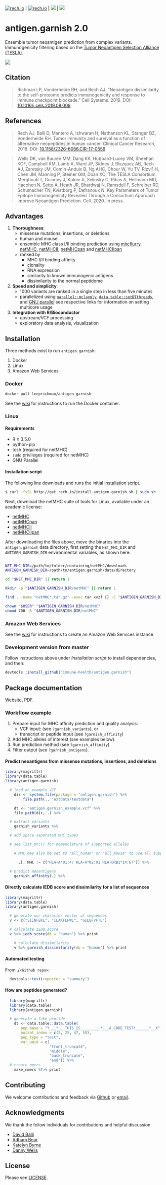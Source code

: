 [![rech.io](https://s3.amazonaws.com/get.rech.io/antigen.garnish_build_status.svg)](https://s3.amazonaws.com/get.rech.io/antigen.garnish.test.txt) | [![rech.io](https://img.shields.io/badge/endpoint.svg?url=https://s3.amazonaws.com/get.rech.io/antigen.garnish_coverage.json)](https://s3.amazonaws.com/get.rech.io/antigen.garnish_coverage.html) | ![](https://img.shields.io/badge/version-2.0.0-blue.svg) | ![](https://img.shields.io/docker/pulls/leeprichman/antigen_garnish.svg)

# antigen.garnish 2.0

Ensemble tumor neoantigen prediction from complex variants. Immunogenicity filtering based on the [Tumor Neoantigen Selection Alliance (TESLA)](https://www.parkerici.org/research-project/tumor-neoantigen-selection-alliance-tesla/).

![](https://get.rech.io/antigen.garnish_flowchart.svg)

## Citation

> Richman LP, Vonderheide RH, and Rech AJ. "Neoantigen dissimilarity to the self-proteome predicts immunogenicity and response to immune checkpoint blockade." Cell Systems. 2019. DOI: [10.1016/j.cels.2019.08.009](https://doi.org/10.1016/j.cels.2019.08.009)

## References

> Rech AJ, Balli D, Mantero A, Ishwaran H, Nathanson KL, Stanger BZ, Vonderheide RH. Tumor immunity and survival as a function of alternative neopeptides in human cancer. Clinical Cancer Research, 2018. DOI: [10.1158/2326-6066.CIR-17-0559](https://cancerimmunolres.aacrjournals.org/content/6/3/276)

> Wells DK, van Buuren MM, Dang KK, Hubbard-Lucey VM, Sheehan KCF, Campbell KM, Lamb A, Ward JP, Sidney J, Blazquez AB, Rech AJ, Zaretsky JM, Comin-Anduix B, Ng AHC, Chour W, Yu TV, Rizvi1 H, Chen JM, Manning P, Steiner GM, Doan XC, The TESLA Consortium, Merghoub T, Guinney J, Kolom A, Selinsky C, Ribas A, Hellmann MD, Hacohen N, Sette A, Heath JR, Bhardwaj N, Ramsdell F, Schreiber RD, Schumacher TN, Kvistborg P, Defranoux N. Key Parameters of Tumor Epitope Immunogenicity Revealed Through a Consortium Approach Improve Neoantigen Prediction. Cell. 2020. In press.

## Advantages

1. **Thoroughness**:
   - missense mutations, insertions, or deletions
   - human and mouse
   - ensemble MHC class I/II binding prediction using [mhcflurry](https://github.com/hammerlab/mhcflurry), [netMHC](http://www.cbs.dtu.dk/services/NetMHC/), [netMHCII](http://www.cbs.dtu.dk/services/NetMHCII/), [netMHCpan](http://www.cbs.dtu.dk/services/NetMHCpan/) and [netMHCIIpan](http://www.cbs.dtu.dk/services/NetMHCIIpan/i)
   - ranked by
     - MHC I/II binding affinity
     - clonality
     - RNA expression
     - similarity to known immunogenic antigens
     - dissimilarity to the normal peptidome
2. **Speed and simplicity**:
   - 1000 variants are ranked in a single step in less than five minutes
   - parallelized using [`parallel::mclapply`](https://stat.ethz.ch/R-manual/R-devel/library/parallel/html/mclapply.html), [`data.table::setDTthreads`](https://github.com/Rdatatable/data.table/wiki), and [GNU parallel](https://www.gnu.org/software/parallel/) see respective links for information on setting multicore usage
3. **Integration with R/Bioconductor**
   - upstream/VCF processing
   - exploratory data analysis, visualization

## Installation

Three methods exist to run `antigen.garnish`:

1. Docker
2. Linux
3. Amazon Web Services

### Docker

```sh
docker pull leeprichman/antigen_garnish
```

See the [wiki](https://github.com/immune-health/antigen.garnish/wiki/Docker) for instructions to run the Docker container.

### Linux

#### Requirements

- R &ge; 3.5.0
- python-pip
- tcsh (required for netMHC)
- `sudo` privileges (required for netMHC)
- GNU Parallel

#### Installation script

The following line downloads and runs the initial [installation script](http://get.rech.io/install_antigen.garnish.sh).

```sh
$ curl -fsSL http://get.rech.io/install_antigen.garnish.sh | sudo sh
```

Next, download the netMHC suite of tools for Linux, available under an academic license:

- [netMHC](http://www.cbs.dtu.dk/cgi-bin/nph-sw_request?netMHC)
- [netMHCpan](http://www.cbs.dtu.dk/cgi-bin/nph-sw_request?netMHCpan)
- [netMHCII](http://www.cbs.dtu.dk/cgi-bin/nph-sw_request?netMHCII)
- [netMHCIIpan](http://www.cbs.dtu.dk/cgi-bin/nph-sw_request?netMHCIIpan)

After downloading the files above, move the binaries into the `antigen.garnish` data directory, first setting the `NET_MHC_DIR` and `ANTIGEN_GARNISH_DIR` environmental variables, as shown here:

```sh

NET_MHC_DIR=/path/to/folder/containing/netMHC/downloads
ANTIGEN_GARNISH_DIR=/path/to/antigen.garnish/data/directory

cd "$NET_MHC_DIR" || return 1

mkdir -p "$ANTIGEN_GARNISH_DIR/netMHC" || return 1

find . -name "netMHC*.tar.gz" -exec tar xvzf {} -C "$ANTIGEN_GARNISH_DIR/netMHC" \;

chown "$USER" "$ANTIGEN_GARNISH_DIR/netMHC"
chmod 700 -R "$ANTIGEN_GARNISH_DIR/netMHC"

```

### Amazon Web Services

See the [wiki](https://github.com/immune-health/antigen.garnish/wiki/antigen.garnish-on-AWS) for instructions to create an Amazon Web Services instance.

### Development version from master

Follow instructions above under _Installation script_ to install dependencies, and then:

```r
devtools::install_github("immune-health/antigen.garnish")
```

## Package documentation

[Website](https://neoantigens.rech.io/reference/index.html), [PDF](https://get.rech.io/antigen.garnish.pdf).

### Workflow example

1. Prepare input for MHC affinity prediction and quality analysis:
   - VCF input: (see `?garnish_variants`), or
   - transcript or peptide input (see `?garnish_affinity`)
1. Add MHC alleles of interest (see examples below).
1. Run prediction method (see `?garnish_affinity`)
1. Filter output (see `?garnish_antigens`).

#### Predict neoantigens from missense mutations, insertions, and deletions

```r
library(magrittr)
library(data.table)
library(antigen.garnish)

  # load an example VCF
	dir <- system.file(package = "antigen.garnish") %>%
		file.path(., "extdata/testdata")

	dt <- "antigen.garnish_example.vcf" %>%
	file.path(dir, .) %>%

  # extract variants
    garnish_variants %>%

  # add space separated MHC types

  # see list_mhc() for nomenclature of supported alleles

	# MHC may also be set to "all_human" or "all_mouse" to use all supported alleles

      .[, MHC := c("HLA-A*01:47 HLA-A*02:01 HLA-DRB1*14:67")] %>%

  # predict neoantigens
    garnish_affinity(.) %>%
```

#### Directly calculate IEDB score and dissimilarity for a list of sequences

```r
library(magrittr)
library(data.table)
library(antigen.garnish)

  # generate our character vector of sequences
  v <- c("SIINFEKL", "ILAKFLHWL", "GILGFVFTL")

  # calculate IEDB score
  v %>% iedb_score(db = "human") %>% print

	# calculate dissimilarity
	v %>% garnish_dissimilarity(db = "human") %>% print
```

#### Automated testing

From ./`<Github repo>`:

```r
  devtools::test(reporter = "summary")
```

#### How are peptides generated?

```r
  library(magrittr)
  library(data.table)
  library(antigen.garnish)

  # generate a fake peptide
    dt <- data.table::data.table(
       pep_base = "Y___*___THIS_IS_________*___A_CODE_TEST!______*__X",
       mutant_index = c(5, 25, 47, 50),
       pep_type = "test",
       var_uuid = c(
                    "front_truncate",
                    "middle",
                    "back_truncate",
                    "end")) %>%
  # create nmers
    make_nmers %T>% print
```

## Contributing

We welcome contributions and feedback via [Github](https://github.com/immune-health/antigen.garnish/issues) or [email](mailto:leepr@upenn.edu).

## Acknowledgments

We thank the follow individuals for contributions and helpful discussion:

- [David Balli](https://www.linkedin.com/in/davidballi1)
- [Adham Bear](https://www.med.upenn.edu/apps/faculty/index.php/g20001100/p1073)
- [Katelyn Byrne](https://www.parkerici.org/person/katelyn-byrne/)
- [Danny Wells](http://dannykwells.com/)

## License

Please see [LICENSE](https://github.com/immune-health/antigen.garnish/blob/master/LICENSE).
